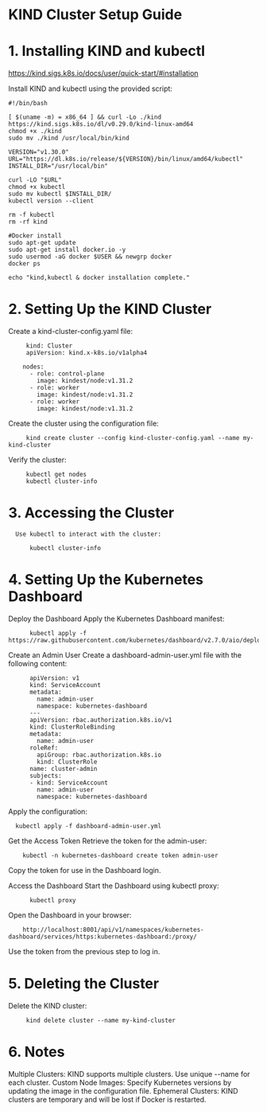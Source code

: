 # KIND Cluster Setup Guide

# 1. Installing KIND and kubectl

https://kind.sigs.k8s.io/docs/user/quick-start/#installation

Install KIND and kubectl using the provided script:

    #!/bin/bash

    [ $(uname -m) = x86_64 ] && curl -Lo ./kind https://kind.sigs.k8s.io/dl/v0.29.0/kind-linux-amd64
    chmod +x ./kind
    sudo mv ./kind /usr/local/bin/kind

    VERSION="v1.30.0"
    URL="https://dl.k8s.io/release/${VERSION}/bin/linux/amd64/kubectl"
    INSTALL_DIR="/usr/local/bin"

    curl -LO "$URL"
    chmod +x kubectl
    sudo mv kubectl $INSTALL_DIR/
    kubectl version --client

    rm -f kubectl
    rm -rf kind

    #Docker install
    sudo apt-get update
    sudo apt-get install docker.io -y
    sudo usermod -aG docker $USER && newgrp docker
    docker ps

    echo "kind,kubectl & docker installation complete."

# 2. Setting Up the KIND Cluster

   Create a kind-cluster-config.yaml file:

         kind: Cluster
         apiVersion: kind.x-k8s.io/v1alpha4

        nodes:
          - role: control-plane
            image: kindest/node:v1.31.2
          - role: worker
            image: kindest/node:v1.31.2
          - role: worker
            image: kindest/node:v1.31.2

   Create the cluster using the configuration file:

         kind create cluster --config kind-cluster-config.yaml --name my-kind-cluster

   Verify the cluster:

         kubectl get nodes
         kubectl cluster-info

# 3. Accessing the Cluster

      Use kubectl to interact with the cluster:

          kubectl cluster-info

# 4. Setting Up the Kubernetes Dashboard

  Deploy the Dashboard Apply the Kubernetes Dashboard manifest:

          kubectl apply -f https://raw.githubusercontent.com/kubernetes/dashboard/v2.7.0/aio/deploy/recommended.yaml


  Create an Admin User Create a dashboard-admin-user.yml file with the following content:


        
          apiVersion: v1
          kind: ServiceAccount
          metadata:
            name: admin-user
            namespace: kubernetes-dashboard
          ---
          apiVersion: rbac.authorization.k8s.io/v1
          kind: ClusterRoleBinding
          metadata:
            name: admin-user
          roleRef:
            apiGroup: rbac.authorization.k8s.io
            kind: ClusterRole
          name: cluster-admin
          subjects:
          - kind: ServiceAccount
            name: admin-user
            namespace: kubernetes-dashboard

Apply the configuration:

      kubectl apply -f dashboard-admin-user.yml

Get the Access Token Retrieve the token for the admin-user:

        kubectl -n kubernetes-dashboard create token admin-user

Copy the token for use in the Dashboard login.

Access the Dashboard Start the Dashboard using kubectl proxy:

          kubectl proxy


Open the Dashboard in your browser:

        http://localhost:8001/api/v1/namespaces/kubernetes-dashboard/services/https:kubernetes-dashboard:/proxy/

Use the token from the previous step to log in.


# 5. Deleting the Cluster

   Delete the KIND cluster:

         kind delete cluster --name my-kind-cluster

# 6. Notes

   Multiple Clusters: KIND supports multiple clusters. Use unique --name for each cluster. Custom Node Images: Specify Kubernetes versions by 
   updating the image in the configuration file. Ephemeral Clusters: KIND clusters are temporary and will be lost if Docker is restarted.
